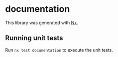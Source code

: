 # documentation

This library was generated with [Nx](https://nx.dev).

## Running unit tests

Run `nx test documentation` to execute the unit tests.

